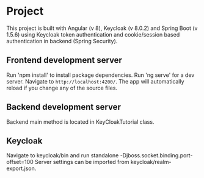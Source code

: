 # Project

This project is built with Angular (v 8), Keycloak (v 8.0.2) and Spring Boot (v 1.5.6) using Keycloak token authentication and cookie/session based authentication in backend (Spring Security).

## Frontend development server

Run 'npm install' to install package dependencies.
Run 'ng serve' for a dev server. Navigate to `http://localhost:4200/`. The app will automatically reload if you change any of the source files.

## Backend development server

Backend main method is located in KeyCloakTutorial class.

## Keycloak

Navigate to keycloak/bin and run standalone -Djboss.socket.binding.port-offset=100
Server settings can be imported from keycloak/realm-export.json.
